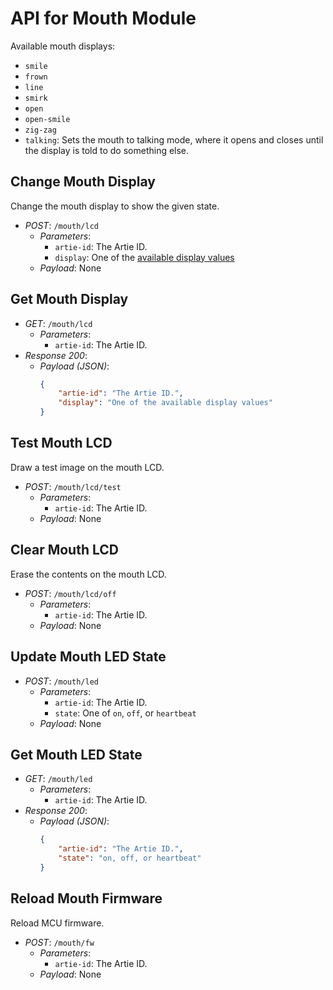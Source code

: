 # API for Mouth Module

Available mouth displays:

* `smile`
* `frown`
* `line`
* `smirk`
* `open`
* `open-smile`
* `zig-zag`
* `talking`: Sets the mouth to talking mode, where it opens and closes until the display is told to do something else.

## Change Mouth Display

Change the mouth display to show the given state.

* *POST*: `/mouth/lcd`
    * *Parameters*:
        * `artie-id`: The Artie ID.
        * `display`: One of the [available display values](#mouth)
    * *Payload*: None

## Get Mouth Display

* *GET*: `/mouth/lcd`
    * *Parameters*:
        * `artie-id`: The Artie ID.
* *Response 200*:
    * *Payload (JSON)*:
        ```json
        {
            "artie-id": "The Artie ID.",
            "display": "One of the available display values"
        }
        ```

## Test Mouth LCD

Draw a test image on the mouth LCD.

* *POST*: `/mouth/lcd/test`
    * *Parameters*:
        * `artie-id`: The Artie ID.
    * *Payload*: None

## Clear Mouth LCD

Erase the contents on the mouth LCD.

* *POST*: `/mouth/lcd/off`
    * *Parameters*:
        * `artie-id`: The Artie ID.
    * *Payload*: None

## Update Mouth LED State

* *POST*: `/mouth/led`
    * *Parameters*:
        * `artie-id`: The Artie ID.
        * `state`: One of `on`, `off`, or `heartbeat`
    * *Payload*: None

## Get Mouth LED State

* *GET*: `/mouth/led`
    * *Parameters*:
        * `artie-id`: The Artie ID.
* *Response 200*:
    * *Payload (JSON)*:
        ```json
        {
            "artie-id": "The Artie ID.",
            "state": "on, off, or heartbeat"
        }
        ```

## Reload Mouth Firmware

Reload MCU firmware.

* *POST*: `/mouth/fw`
    * *Parameters*:
        * `artie-id`: The Artie ID.
    * *Payload*: None
